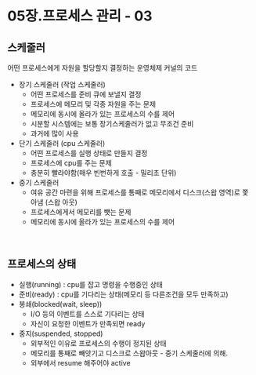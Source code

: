 # 05장.프로세스 관리 - 03

## 스케줄러

어떤 프로세스에게 자원을 할당할지 결정하는 운영체제 커널의 코드

- 장기 스케줄러 (작업 스케줄러)
    - 어떤 프로세스를 준비 큐에 보낼지 결정
    - 프로세스에 메모리 및 각종 자원을 주는 문제
    - 메모리에 동시에 올라가 있는 프로세스의 수를 제어
    - 시분할 시스템에는 보통 장기스케줄러가 없고 무조건 준비
    - 과거에 많이 사용
- 단기 스케줄러 (cpu 스케줄러)
    - 어떤 프로세스를 실행 상태로 만들지 결정
    - 프로세스에 cpu를 주는 문제
    - 충분히 빨라야함(매우 빈번하게 호출 - 밀리초 단위)
- 중기 스케줄러
    - 여유 공간 마련을 위해 프로세스를 통째로 메모리에서 디스크(스왑 영역)로 쫓아냄 (스왑 아웃)
    - 프로세스에게서 메모리를 뺏는 문제
    - 메모리에 동시에 올라가 있는 프로세스의 수를 제어
    

<br>

## 프로세스의 상태

- 실행(running) : cpu를 잡고 명령을 수행중인 상태
- 준비(ready) : cpu를 기다리는 상태(메모리 등 다른조건을 모두 만족하고)
- 봉쇄(blocked(wait, sleep))
    - I/O 등의 이벤트를 스스로 기다리는 상태
    - 자신이 요청한 이벤트가 만족되면 ready
- 중지(suspended, stopped)
    - 외부적인 이유로 프로세스의 수행이 정지된 상태
    - 메모리를 통째로 빼앗기고 디스크로 스왑아웃 - 중기 스케줄러에 의해.
    - 외부에서 resume 해주어야 active